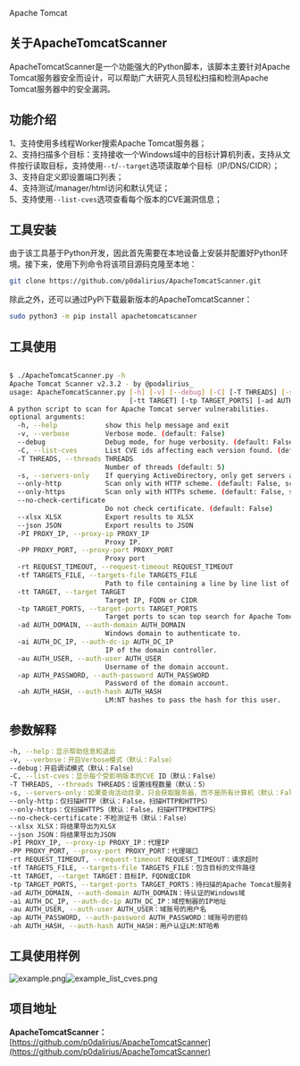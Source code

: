 Apache Tomcat
<a name="wgwt2"></a>
## 关于ApacheTomcatScanner 
ApacheTomcatScanner是一个功能强大的Python脚本，该脚本主要针对Apache Tomcat服务器安全而设计，可以帮助广大研究人员轻松扫描和检测Apache Tomcat服务器中的安全漏洞。
<a name="tr3Cv"></a>
## 功能介绍 
1、支持使用多线程Worker搜索Apache Tomcat服务器；<br />2、支持扫描多个目标：支持接收一个Windows域中的目标计算机列表，支持从文件按行读取目标，支持使用`--t`/`--target`选项读取单个目标（IP/DNS/CIDR）；<br />3、支持自定义即设置端口列表；<br />4、支持测试/manager/html访问和默认凭证；<br />5、支持使用`--list-cves`选项查看每个版本的CVE漏洞信息；
<a name="R8oLa"></a>
## 工具安装 
由于该工具基于Python开发，因此首先需要在本地设备上安装并配置好Python环境。接下来，使用下列命令将该项目源码克隆至本地：
```bash
git clone https://github.com/p0dalirius/ApacheTomcatScanner.git
```
除此之外，还可以通过PyPi下载最新版本的ApacheTomcatScanner：
```bash
sudo python3 -m pip install apachetomcatscanner
```
<a name="QFYkw"></a>
## 工具使用 
```bash

$ ./ApacheTomcatScanner.py -h
Apache Tomcat Scanner v2.3.2 - by @podalirius_
usage: ApacheTomcatScanner.py [-h] [-v] [--debug] [-C] [-T THREADS] [-s] [--only-http] [--only-https] [--no-check-certificate] [--xlsx XLSX] [--json JSON] [-PI PROXY_IP] [-PP PROXY_PORT] [-rt REQUEST_TIMEOUT] [-tf TARGETS_FILE]
                              [-tt TARGET] [-tp TARGET_PORTS] [-ad AUTH_DOMAIN] [-ai AUTH_DC_IP] [-au AUTH_USER] [-ap AUTH_PASSWORD] [-ah AUTH_HASH]
A python script to scan for Apache Tomcat server vulnerabilities.
optional arguments:
  -h, --help            show this help message and exit
  -v, --verbose         Verbose mode. (default: False)
  --debug               Debug mode, for huge verbosity. (default: False)
  -C, --list-cves       List CVE ids affecting each version found. (default: False)
  -T THREADS, --threads THREADS
                        Number of threads (default: 5)
  -s, --servers-only    If querying ActiveDirectory, only get servers and not all computer objects. (default: False)
  --only-http           Scan only with HTTP scheme. (default: False, scanning with both HTTP and HTTPs)
  --only-https          Scan only with HTTPs scheme. (default: False, scanning with both HTTP and HTTPs)
  --no-check-certificate
                        Do not check certificate. (default: False)
  --xlsx XLSX           Export results to XLSX
  --json JSON           Export results to JSON
  -PI PROXY_IP, --proxy-ip PROXY_IP
                        Proxy IP.
  -PP PROXY_PORT, --proxy-port PROXY_PORT
                        Proxy port
  -rt REQUEST_TIMEOUT, --request-timeout REQUEST_TIMEOUT
  -tf TARGETS_FILE, --targets-file TARGETS_FILE
                        Path to file containing a line by line list of targets.
  -tt TARGET, --target TARGET
                        Target IP, FQDN or CIDR
  -tp TARGET_PORTS, --target-ports TARGET_PORTS
                        Target ports to scan top search for Apache Tomcat servers.
  -ad AUTH_DOMAIN, --auth-domain AUTH_DOMAIN
                        Windows domain to authenticate to.
  -ai AUTH_DC_IP, --auth-dc-ip AUTH_DC_IP
                        IP of the domain controller.
  -au AUTH_USER, --auth-user AUTH_USER
                        Username of the domain account.
  -ap AUTH_PASSWORD, --auth-password AUTH_PASSWORD
                        Password of the domain account.
  -ah AUTH_HASH, --auth-hash AUTH_HASH
                        LM:NT hashes to pass the hash for this user.
```
<a name="Rnztz"></a>
## 参数解释 
```bash
-h, --help：显示帮助信息和退出
-v, --verbose：开启Verbose模式（默认：False）
--debug：开启调试模式（默认：False）
-C, --list-cves：显示每个受影响版本的CVE ID（默认：False）
-T THREADS, --threads THREADS：设置线程数量（默认：5）
-s, --servers-only：如果查询活动目录，只会获取服务器，而不是所有计算机（默认：False）
--only-http：仅扫描HTTP（默认：False，扫描HTTP和HTTPS）
--only-https：仅扫描HTTPS（默认：False，扫描HTTP和HTTPS）
--no-check-certificate：不检测证书（默认：False）
--xlsx XLSX：将结果导出为XLSX
--json JSON：将结果导出为JSON
-PI PROXY_IP, --proxy-ip PROXY_IP：代理IP
-PP PROXY_PORT, --proxy-port PROXY_PORT：代理端口
-rt REQUEST_TIMEOUT, --request-timeout REQUEST_TIMEOUT：请求超时
-tf TARGETS_FILE, --targets-file TARGETS_FILE：包含目标的文件路径
-tt TARGET, --target TARGET：目标IP、FQDN或CIDR
-tp TARGET_PORTS, --target-ports TARGET_PORTS：待扫描的Apache Tomcat服务器端口
-ad AUTH_DOMAIN, --auth-domain AUTH_DOMAIN：待认证的Windows域
-ai AUTH_DC_IP, --auth-dc-ip AUTH_DC_IP：域控制器的IP地址
-au AUTH_USER, --auth-user AUTH_USER：域账号的用户名
-ap AUTH_PASSWORD, --auth-password AUTH_PASSWORD：域账号的密码
-ah AUTH_HASH, --auth-hash AUTH_HASH：用户认证LM:NT哈希
```
<a name="YGhuO"></a>
## 工具使用样例 
![example.png](https://cdn.nlark.com/yuque/0/2022/png/396745/1663161803968-7b2d48bb-c1d6-4538-85f3-f11b393d2c1c.png#clientId=ud5a96d90-29e8-4&from=ui&id=ue3041263&originHeight=367&originWidth=1688&originalType=binary&ratio=1&rotation=0&showTitle=false&size=87118&status=done&style=none&taskId=uae042307-17b6-412f-a6a2-a3cc85e86bd&title=)![example_list_cves.png](https://cdn.nlark.com/yuque/0/2022/png/396745/1663161803992-7a5ea3be-6703-4f19-a9ba-790566b3144b.png#clientId=ud5a96d90-29e8-4&from=ui&id=uc849905e&originHeight=872&originWidth=1920&originalType=binary&ratio=1&rotation=0&showTitle=false&size=230054&status=done&style=none&taskId=u12e862eb-0afa-4542-b13c-53dadab9f58&title=)
<a name="VrUcc"></a>
## 项目地址 
**ApacheTomcatScanner：**[https://github.com/p0dalirius/ApacheTomcatScanner](https://github.com/p0dalirius/ApacheTomcatScanner)
